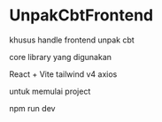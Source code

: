 # UnpakCbtFrontend
khusus handle frontend unpak cbt

core library yang digunakan

React + Vite
tailwind v4
axios

untuk memulai project

npm run dev
